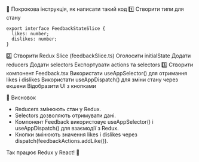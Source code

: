 🔹 Покрокова інструкція, як написати такий код
1️⃣ Створити типи для стану
```
export interface FeedbackStateSlice {
  likes: number;
  dislikes: number;
}
```
2️⃣ Створити Redux Slice (feedbackSlice.ts)
Оголосити initialState
Додати reducers
Додати selectors
Експортувати actions та selectors
3️⃣ Створити компонент Feedback.tsx
Використати useAppSelector() для отримання likes і dislikes
Використати useAppDispatch() для зміни стану через екшени
Відобразити UI з кнопками

📌 Висновок
- Reducers змінюють стан у Redux.
- Selectors дозволяють отримувати дані.
- Компонент Feedback використовує useAppSelector() і useAppDispatch() для взаємодії з Redux.
- Кнопки змінюють значення likes і dislikes через dispatch(feedbackActions.addLike()).

Так працює Redux у React! 🚀